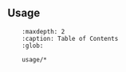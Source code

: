 ## Usage

``` toctree::
    :maxdepth: 2
    :caption: Table of Contents
    :glob:

    usage/*
```

